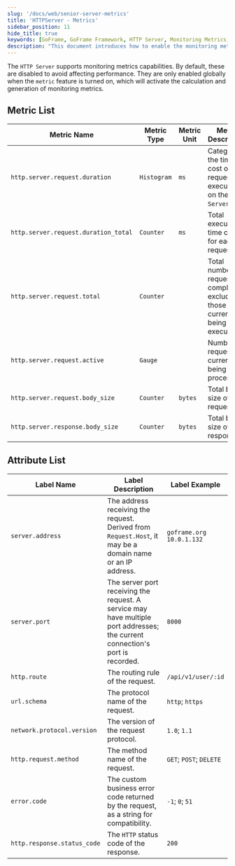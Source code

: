 ```yaml
---
slug: '/docs/web/senior-server-metrics'
title: 'HTTPServer - Metrics'
sidebar_position: 11
hide_title: true
keywords: [GoFrame, GoFrame Framework, HTTP Server, Monitoring Metrics, Performance Optimization, Request Execution Time, Total Requests, Active Requests, Byte Size, Server Port]
description: "This document introduces how to enable the monitoring metrics feature of the HTTP Server in the GoFrame framework, providing a detailed list of metrics and attributes to help users monitor and optimize HTTP server performance. By enabling the metric feature, you can track key performance indicators such as request execution time, total requests, and byte size transmitted."
---
```


The `HTTP Server` supports monitoring metrics capabilities. By default, these are disabled to avoid affecting performance. They are only enabled globally when the `metric` feature is turned on, which will activate the calculation and generation of monitoring metrics.

## Metric List

| **Metric Name** | **Metric Type** | **Metric Unit** | **Metric Description** |
| --- | --- | --- | --- |
| `http.server.request.duration` | `Histogram` | `ms` | Categorizes the time cost of request execution on the `Server` side. |
| `http.server.request.duration_total` | `Counter` | `ms` | Total execution time cost for each request. |
| `http.server.request.total` | `Counter` |  | Total number of requests completed, excluding those currently being executed. |
| `http.server.request.active` | `Gauge` |  | Number of requests currently being processed. |
| `http.server.request.body_size` | `Counter` | `bytes` | Total byte size of requests. |
| `http.server.response.body_size` | `Counter` | `bytes` | Total byte size of responses. |

## Attribute List

| **Label Name** | **Label Description** | **Label Example** |
| --- | --- | --- |
| `server.address` | The address receiving the request. Derived from `Request.Host`, it may be a domain name or an IP address. | `goframe.org`<br />`10.0.1.132` |
| `server.port` | The server port receiving the request. A service may have multiple port addresses; the current connection's port is recorded. | `8000` |
| `http.route` | The routing rule of the request. | `/api/v1/user/:id` |
| `url.schema` | The protocol name of the request. | `http`; `https` |
| `network.protocol.version` | The version of the request protocol. | `1.0`; `1.1` |
| `http.request.method` | The method name of the request. | `GET`; `POST`; `DELETE` |
| `error.code` | The custom business error code returned by the request, as a string for compatibility. | `-1`; `0`; `51` |
| `http.response.status_code` | The `HTTP` status code of the response. | `200` |